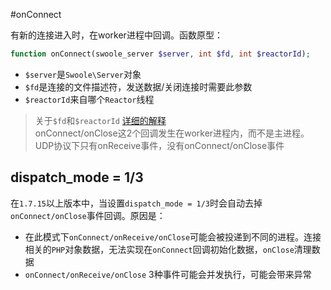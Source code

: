 #onConnect

有新的连接进入时，在worker进程中回调。函数原型：
```php
function onConnect(swoole_server $server, int $fd, int $reactorId);
```

* `$server`是`Swoole\Server`对象
* `$fd`是连接的文件描述符，发送数据/关闭连接时需要此参数
* `$reactorId`来自哪个`Reactor`线程

> 关于`$fd`和`$reactorId` [详细的解释](/wiki/page/56.html)  
> onConnect/onClose这2个回调发生在worker进程内，而不是主进程。  
> UDP协议下只有onReceive事件，没有onConnect/onClose事件  

dispatch_mode = 1/3
----
在`1.7.15`以上版本中，当设置`dispatch_mode = 1/3`时会自动去掉`onConnect/onClose`事件回调。原因是：

* 在此模式下`onConnect/onReceive/onClose`可能会被投递到不同的进程。连接相关的`PHP`对象数据，无法实现在`onConnect`回调初始化数据，`onClose`清理数据
* `onConnect/onReceive/onClose` 3种事件可能会并发执行，可能会带来异常

